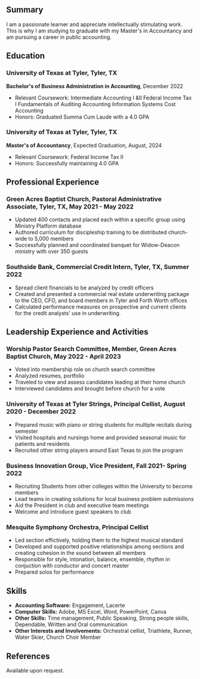 ## Summary
I am a passionate learner and appreciate intellectually stimulating work. This is why I am studying to graduate with my Master's in Accountancy and am pursuing a career in public accounting. 

## Education
### University of Texas at Tyler, Tyler, TX
**Bachelor's of Business Administration in Accounting**, December 2022
- Relevant Coursework: Intermediate Accounting I &II
                        Federal Income Tax I
                        Fundamentals of Auditing
                        Accounting Information Systems
                        Cost Accounting
- Honors: Graduated Summa Cum Laude with a 4.0 GPA

### University of Texas at Tyler, Tyler, TX
**Master's of Accountancy**, Expected Graduation, August, 2024
- Relevant Coursework: Federal Income Tax II
- Honors: Successfully maintaining 4.0 GPA

## Professional Experience
### Green Acres Baptist Church, Pastoral Administrative Associate, Tyler, TX, May 2021 - May 2022
- Updated 400 contacts and placed each within a specific group using Ministry Platform database
- Authored curriculum for discipleship training to be distributed church-wide to 5,000 members
- Successfully planned and coordinated banquet for Widow-Deacon ministry with over 350 guests

### Southside Bank, Commercial Credit Intern, Tyler, TX, Summer 2022
- Spread client financials to be analyzed by credit officers
- Created and presented a commercial real estate underwriting package to the CEO, CFO, and board members in Tyler and Forth Worth offices
- Calculated performance measures on prospective and current clients for the credit analysts' use in underwriting.

## Leadership Experience and Activities

### Worship Pastor Search Committee, Member, Green Acres Baptist Church, May 2022 - April 2023
- Voted into membership role on church search committee
- Analyzed resumes, portfolio
- Traveled to view and assess candidates leading at their home church
- Interviewed candidates and brought before church for a vote
  
### University of Texas at Tyler Strings, Principal Cellist, August 2020 - December 2022
- Prepared music with piano or string students for multiple recitals during semester
- Visited hospitals and nursings home and provided seasonal music for patients and residents
- Recruited other string players around East Texas to join the program
  
### Business Innovation Group, Vice President, Fall 2021- Spring 2022
- Recruiting Students from other colleges within the University to become members
- Lead teams in creating solutions for local business problem submissions
- Aid the President in club and executive team meetings
- Welcome and introduce guest speakers to club
  
### Mesquite Symphony Orchestra, Principal Cellist
- Led section effictively, holding them to the highest musical standard
- Developed and supported positive relationships among sections and creating cohesion in the sound between all members
- Responsible for style, intonation, balance, ensemble, rhythm in conjuction with conductor and concert master
- Prepared solos for performance

## Skills
- **Accounting Software:** Engagement, Lacerte
- **Computer Skills:** Adobe, MS Excel, Word, PowerPoint, Canva
- **Other Skills:** Time management, Public Speaking, Strong people skills, Dependable, Written and Oral communication
- **Other Interests and Involvements:** Orchestral cellist, Triathlete, Runner, Water Skier, Church Choir Member

## References
Available upon request.
